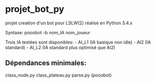 projet_bot_py
=============

projet creation d'un bot pour LSLW(2) réalisé en Python 3.4.x

Syntaxe: pooobot -b nom_IA nom_joueur

Trois IA testées sont disponibles:  - AI_L1 (IA basique non idle)
                                    - AI2 (IA standard)
                                    - AI_L2 (IA standard plus optimisé que AI2)
                                    
Dépendances minimales:
----------------------
 class_node.py
 class_plateau.py
 parse.py
(pooobot)
